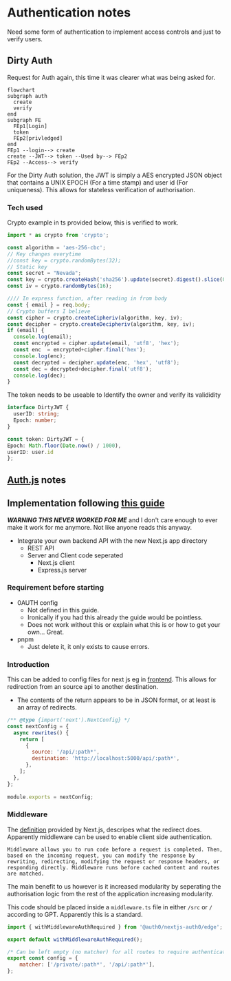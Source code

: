 # Authentication notes
Need some form of authentication to implement access controls and just to verify users.

## Dirty Auth
Request for Auth again, this time it was clearer what was being asked for.

```mermaid
flowchart
subgraph auth
  create
  verify
end
subgraph FE
  FEp1[Login]
  token
  FEp2[privledged]
end
FEp1 --login--> create
create --JWT--> token --Used by--> FEp2
FEp2 --Access--> verify
```

For the Dirty Auth solution, the JWT is simply a AES encrypted JSON object that contains a UNIX EPOCH (For a time stamp) and user id (For uniqueness). This allows for stateless verification of authorisation.

### Tech used

Crypto example in ts provided below, this is verified to work.
```ts
import * as crypto from 'crypto';

const algorithm = 'aes-256-cbc';
// Key changes everytime
//const key = crypto.randomBytes(32);
// Static key
const secret = "Nevada";
const key = crypto.createHash('sha256').update(secret).digest().slice(0, 32);
const iv = crypto.randomBytes(16);

//// In express function, after reading in from body
const { email } = req.body;
// Crypto buffers I believe
const cipher = crypto.createCipheriv(algorithm, key, iv);
const decipher = crypto.createDecipheriv(algorithm, key, iv);
if (email) {
  console.log(email);
  const encrypted = cipher.update(email, 'utf8', 'hex');
  const enc  = encrypted+cipher.final('hex');
  console.log(enc);
  const decrypted = decipher.update(enc, 'hex', 'utf8');
  const dec = decrypted+decipher.final('utf8');
  console.log(dec);
}
```

The token needs to be useable to Identify the owner and verify its valididity
```ts
interface DirtyJWT {
  userID: string;
  Epoch: number;
}

const token: DirtyJWT = {
Epoch: Math.floor(Date.now() / 1000),
userID: user.id
};

```



## [Auth.js](https://authjs.dev/) notes

## Implementation following [this guide](https://benjamin-chavez.com/blog/integrating-next.js-with-express.js-using-auth0-for-authentication)
***WARNING THIS NEVER WORKED FOR ME*** and I don't care enough to ever make it work for me anymore. Not like anyone reads this anyway.
- Integrate your own backend API with the new Next.js app directory
  - REST API
  - Server and Client code seperated
    - Next.js client
    - Express.js server

### Requirement before starting
- 0AUTH config
  - Not defined in this guide.
  - Ironically if you had this already the guide would be pointless.
  - Does not work without this or explain what this is or how to get your own... Great.
- pnpm 
  - Just delete it, it only exists to cause errors.


### Introduction
This can be added to config files for next js eg in [frontend](https://github.com/NevadaComp4050/VivaMQ/blob/main/frontend/next.config.mjs). This allows for redirection from an source api to another destination.
- The contents of the return appears to be in JSON format, or at least is an array of redirects.
```js
/** @type {import('next').NextConfig} */
const nextConfig = {
  async rewrites() {
    return [
      {
        source: '/api/:path*',
        destination: 'http://localhost:5000/api/:path*',
      },
    ];
  },
};
 
module.exports = nextConfig;
```

### Middleware
The [definition](https://nextjs.org/docs/app/building-your-application/routing/middleware) provided by Next.js, descripes what the redirect does. Apparently middleware can be used to enable client side authentication.
```
Middleware allows you to run code before a request is completed. Then, based on the incoming request, you can modify the response by rewriting, redirecting, modifying the request or response headers, or responding directly. Middleware runs before cached content and routes are matched.
```
The main benefit to us however is it increased modularity by seperating the authorisation logic from the rest of the application increasing modularity.

This code should be placed inside a `middleware.ts` file in either `/src` or  ` / ` according to GPT. Apparently this is a standard.
```js
import { withMiddlewareAuthRequired } from '@auth0/nextjs-auth0/edge';

export default withMiddlewareAuthRequired();

/* Can be left empty (no matcher) for all routes to require authentication */
export const config = {
    matcher: ['/private/:path*', '/api/:path*'],
};
```

